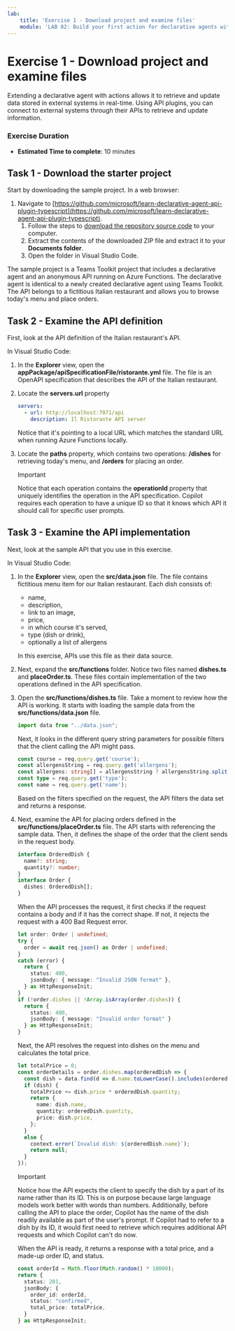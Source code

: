 ```yaml
---
lab:
    title: 'Exercise 1 - Download project and examine files'
    module: 'LAB 02: Build your first action for declarative agents with API plugin by using Visual Studio Code'
---
```


# Exercise 1 - Download project and examine files

Extending a declarative agent with actions allows it to retrieve and update data stored in external systems in real-time. Using API plugins, you can connect to external systems through their APIs to retrieve and update information.

### Exercise Duration

- **Estimated Time to complete**: 10 minutes

## Task 1 - Download the starter project

Start by downloading the sample project. In a web browser:

1. Navigate to [https://github.com/microsoft/learn-declarative-agent-api-plugin-typescript](https://github.com/microsoft/learn-declarative-agent-api-plugin-typescript).
    1. Follow the steps to [download the repository source code](https://docs.github.com/repositories/working-with-files/using-files/downloading-source-code-archives#downloading-source-code-archives-from-the-repository-view) to your computer.
    1. Extract the contents of the downloaded ZIP file and extract it to your **Documents folder**.
    1. Open the folder in Visual Studio Code.

The sample project is a Teams Toolkit project that includes a declarative agent and an anonymous API running on Azure Functions. The declarative agent is identical to a newly created declarative agent using Teams Toolkit. The API belongs to a fictitious Italian restaurant and allows you to browse today's menu and place orders.

## Task 2 - Examine the API definition

First, look at the API definition of the Italian restaurant's API.

In Visual Studio Code:

1. In the **Explorer** view, open the **appPackage/apiSpecificationFile/ristorante.yml** file. The file is an OpenAPI specification that describes the API of the Italian restaurant.
1. Locate the **servers.url** property

    ```yaml
    servers:
      - url: http://localhost:7071/api
        description: Il Ristorante API server
    ```

    Notice that it's pointing to a local URL which matches the standard URL when running Azure Functions locally.

1. Locate the **paths** property, which contains two operations: **/dishes** for retrieving today's menu, and **/orders** for placing an order.

    > [!IMPORTANT]
    > Notice that each operation contains the **operationId** property that uniquely identifies the operation in the API specification. Copilot requires each operation to have a unique ID so that it knows which API it should call for specific user prompts.

## Task 3 - Examine the API implementation

Next, look at the sample API that you use in this exercise.

In Visual Studio Code:

1. In the **Explorer** view, open the **src/data.json** file. The file contains fictitious menu item for our Italian restaurant. Each dish consists of:

    - name,
    - description,
    - link to an image,
    - price,
    - in which course it's served,
    - type (dish or drink),
    - optionally a list of allergens

    In this exercise, APIs use this file as their data source.
1. Next, expand the **src/functions** folder. Notice two files named **dishes.ts** and **placeOrder.ts**. These files contain implementation of the two operations defined in the API specification.
1. Open the **src/functions/dishes.ts** file. Take a moment to review how the API is working. It starts with loading the sample data from the **src/functions/data.json** file.

    ```typescript
    import data from "../data.json";
    ```

    Next, it looks in the different query string parameters for possible filters that the client calling the API might pass.

    ```typescript
    const course = req.query.get('course');
    const allergensString = req.query.get('allergens');
    const allergens: string[] = allergensString ? allergensString.split(",") : [];
    const type = req.query.get('type');
    const name = req.query.get('name');
    ```

    Based on the filters specified on the request, the API filters the data set and returns a response.

1. Next, examine the API for placing orders defined in the **src/functions/placeOrder.ts** file. The API starts with referencing the sample data. Then, it defines the shape of the order that the client sends in the request body.

    ```typescript
    interface OrderedDish {
      name?: string;
      quantity?: number;
    }
    interface Order {
      dishes: OrderedDish[];
    }
    ```

    When the API processes the request, it first checks if the request contains a body and if it has the correct shape. If not, it rejects the request with a 400 Bad Request error.

    ```typescript
    let order: Order | undefined;
    try {
      order = await req.json() as Order | undefined;
    }
    catch (error) {
      return {
        status: 400,
        jsonBody: { message: "Invalid JSON format" },
      } as HttpResponseInit;
    }
    if (!order.dishes || !Array.isArray(order.dishes)) {
      return {
        status: 400,
        jsonBody: { message: "Invalid order format" }
      } as HttpResponseInit;
    }
    ```

    Next, the API resolves the request into dishes on the menu and calculates the total price.

    ```typescript
    let totalPrice = 0;
    const orderDetails = order.dishes.map(orderedDish => {
      const dish = data.find(d => d.name.toLowerCase().includes(orderedDish.name.toLowerCase()));
      if (dish) {
        totalPrice += dish.price * orderedDish.quantity;
        return {
          name: dish.name,
          quantity: orderedDish.quantity,
          price: dish.price,
        };
      }
      else {
        context.error(`Invalid dish: ${orderedDish.name}`);
        return null;
      }
    });
    ```

    > [!IMPORTANT]
    > Notice how the API expects the client to specify the dish by a part of its name rather than its ID. This is on purpose because large language models work better with words than numbers. Additionally, before calling the API to place the order, Copilot has the name of the dish readily available as part of the user's prompt. If Copilot had to refer to a dish by its ID, it would first need to retrieve which requires additional API requests and which Copilot can't do now.

    When the API is ready, it returns a response with a total price, and a made-up order ID, and status.

    ```typescript
    const orderId = Math.floor(Math.random() * 10000);
    return {
      status: 201,
      jsonBody: {
        order_id: orderId,
        status: "confirmed",
        total_price: totalPrice,
      }
    } as HttpResponseInit;
    ```

